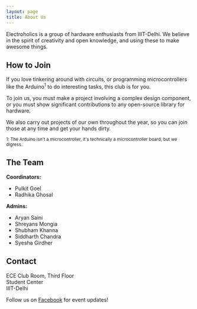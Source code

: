 ```yaml
---
layout: page
title: About Us
---
```


Electroholics is a group of hardware enthusiasts from IIIT-Delhi.
We believe in the spirit of creativity and open knowledge, and using
these to make awesome things.

## How to Join

If you love tinkering around with circuits, or programming microcontrollers
like the Arduino<sup>1</sup> to do interesting tasks, this club is for you.

To join us, you must make a project involving a complex design component,
or you must show significant contributions to any open-source library for
hardware. 

We also carry out projects of our own throughout the year, so you can join
those at any time and get your hands dirty.

<sub>1: The Arduino isn't a microcontroller, it's technically a microcontroller board,
but we digress.</sub>

## The Team

**Coordinators:**

* Pulkit Goel
* Radhika Ghosal

**Admins:**

* Aryan Saini
* Shreyans Mongia
* Shubham Khanna
* Siddharth Chandra
* Syesha Girdher

## Contact

ECE Club Room, Third Floor  
Student Center  
IIIT-Delhi

Follow us on [Facebook](https://facebook.com/iiitdelectroholics) for event updates!
